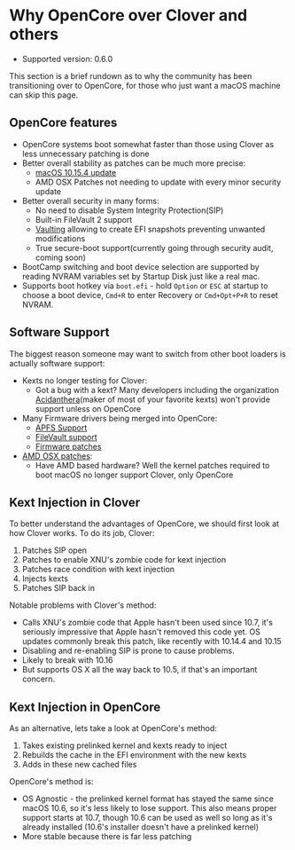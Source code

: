 # Why OpenCore over Clover and others

* Supported version: 0.6.0

This section is a brief rundown as to why the community has been transitioning over to OpenCore, for those who just want a macOS machine can skip this page.

## OpenCore features

* OpenCore systems boot somewhat faster than those using Clover as less unnecessary patching is done
* Better overall stability as patches can be much more precise:
  * [macOS 10.15.4 update](https://www.reddit.com/r/hackintosh/comments/fo9bfv/macos_10154_update/)
  * AMD OSX Patches not needing to update with every minor security update
* Better overall security in many forms:
  * No need to disable System Integrity Protection(SIP)
  * Built-in FileVault 2 support
  * [Vaulting](https://dortania.github.io/OpenCore-Post-Install/universal/security.html#Vault) allowing to create EFI snapshots preventing unwanted modifications
  * True secure-boot support(currently going through security audit, coming soon)
* BootCamp switching and boot device selection are supported by reading NVRAM variables set by Startup Disk just like a real mac.
* Supports boot hotkey via `boot.efi` - hold `Option` or `ESC` at startup to choose a boot device, `Cmd+R` to enter Recovery or `Cmd+Opt+P+R` to reset NVRAM.

## Software Support

The biggest reason someone may want to switch from other boot loaders is actually software support:

* Kexts no longer testing for Clover:
  * Got a bug with a kext? Many developers including the organization [Acidanthera](https://github.com/acidanthera)(maker of most of your favorite kexts) won't provide support unless on OpenCore
* Many Firmware drivers being merged into OpenCore:
  * [APFS Support](https://github.com/acidanthera/AppleSupportPkg)
  * [FileVault support](https://github.com/acidanthera/AppleSupportPkg)
  * [Firmware patches](https://github.com/acidanthera/AptioFixPkg)
* [AMD OSX patches](https://github.com/AMD-OSX/AMD_Vanilla/tree/opencore):
  * Have AMD based hardware? Well the kernel patches required to boot macOS no longer support Clover, only OpenCore

## Kext Injection in Clover

To better understand the advantages of OpenCore, we should first look at how Clover works. To do its job, Clover:

1. Patches SIP open
2. Patches to enable XNU's zombie code for kext injection
3. Patches race condition with kext injection
4. Injects kexts
5. Patches SIP back in

Notable problems with Clover's method:

* Calls XNU's zombie code that Apple hasn't been used since 10.7, it's seriously impressive that Apple hasn't removed this code yet. OS updates commonly break this patch, like recently with 10.14.4 and 10.15
* Disabling and re-enabling SIP is prone to cause problems.
* Likely to break with 10.16
* But supports OS X all the way back to 10.5, if that's an important concern.

## Kext Injection in OpenCore

As an alternative, lets take a look at OpenCore's method:

1. Takes existing prelinked kernel and kexts ready to inject
2. Rebuilds the cache in the EFI environment with the new kexts
3. Adds in these new cached files

OpenCore's method is:

* OS Agnostic - the prelinked kernel format has stayed the same since macOS 10.6, so it's less likely to lose support.
This also means proper support starts at 10.7, though 10.6 can be used as well so long as it's already installed (10.6's installer doesn't have a prelinked kernel)
* More stable because there is far less patching
